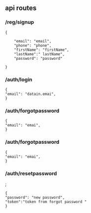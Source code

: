 ## api routes 

### /reg/signup

```
{
    
    "email": "email",
    "phone": "phone",
    "firstName": "firstName",
    "lastName":" lastName",
    "password": "password"

}
```

### /auth/login

 ```
{
"email": "datain.emai",
}

```

### /auth/forgotpassword

 ```
{
"email": "emai",
}

```

### /auth/forgotpassword

 ```
{
"email": "emai",
}

```

### /auth/resetpassword

;

 ```
{
"password": "new password",
"token":"token from forgot password "
}

```

